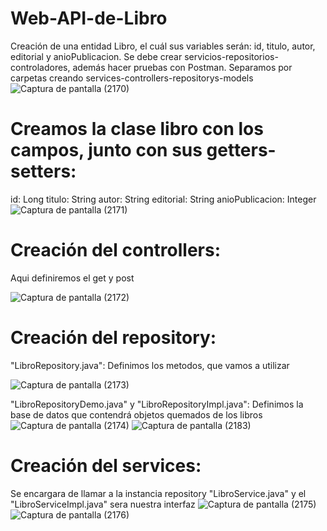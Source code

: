 # Web-API-de-Libro
Creación de una entidad Libro, el cuál sus variables serán: id, titulo, autor, editorial y anioPublicacion. Se debe crear servicios-repositorios-controladores, además hacer pruebas con Postman. Separamos por carpetas creando services-controllers-repositorys-models
![Captura de pantalla (2170)](https://github.com/AbarcaBryan/libros/assets/169930464/f19c9a03-44eb-4825-9b01-c1fbc2ab9447)

# Creamos la clase libro con los campos, junto con sus getters-setters:
id: Long
titulo: String
autor: String
editorial: String
anioPublicacion: Integer
![Captura de pantalla (2171)](https://github.com/AbarcaBryan/libros/assets/169930464/d6c82a33-6720-46bb-84cc-5eda204db962)

# Creación del controllers:
Aqui definiremos el get y post

![Captura de pantalla (2172)](https://github.com/AbarcaBryan/libros/assets/169930464/d7b1dfa2-c03d-41cf-857b-2e6fdc61fdbf)

# Creación del repository:
"LibroRepository.java": Definimos los metodos, que vamos a utilizar

![Captura de pantalla (2173)](https://github.com/AbarcaBryan/libros/assets/169930464/ba3391e4-ee25-4f8d-82ff-f846df08085f)

"LibroRepositoryDemo.java" y "LibroRepositoryImpl.java": Definimos la base de datos que contendrá objetos quemados de los libros
![Captura de pantalla (2174)](https://github.com/AbarcaBryan/libros/assets/169930464/14d3d822-b4da-4455-a592-0a7e3274631a)
![Captura de pantalla (2183)](https://github.com/AbarcaBryan/libros/assets/169930464/e7017642-57a6-4b77-a266-6404417b2c2d)

# Creación del services:
Se encargara de llamar a la instancia repository "LibroService.java" y el "LibroServiceImpl.java" sera nuestra interfaz
![Captura de pantalla (2175)](https://github.com/AbarcaBryan/libros/assets/169930464/24dc1ff7-6f45-4fb7-9766-07e63bd1c348)
![Captura de pantalla (2176)](https://github.com/AbarcaBryan/libros/assets/169930464/1e769837-12e7-4b18-bc00-028faf00a422)
